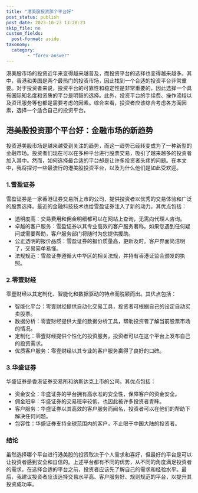 ```yaml
---
title: "港美股投资那个平台好"
post_status: publish
post_date: 2023-10-23 13:28:23
skip_file: no
custom_fields: 
  post-format: aside
taxonomy:
  category:
        - "forex-answer"
---
```


港美股市场的投资近年来变得越来越普及，而投资平台的选择也变得越来越多。其中，香港和美国是两个最热门的投资市场，因此找到一个合适的投资平台非常重要。对于投资者来说，投资平台的可靠性和稳定性是非常重要的，因此选择一个具有国际知名度和资质的平台是明智的选择。此外，投资平台的手续费、操作流程以及资讯服务等也都是需要考虑的因素。综合来看，投资者应该综合考虑各方面因素，选择一个适合自己的投资平台。

## 港美股投资那个平台好：金融市场的新趋势

投资港美股市场是越来越受到关注的趋势，而这一趋势已经转变成为了一种新型的金融市场。投资者们现在可以在多种平台进行股票交易，吸引了越来越多的投资者加入其中。然而，如何选择最合适的平台却是让许多投资者头疼的问题。在本文中，我将探讨一些最流行的港美股投资平台，以及为什么他们是如此受欢迎。

### 1.雪盈证券

雪盈证券是一家香港证券交易所上市的公司，提供投资者以优秀的交易体验和广泛的股票选择。最近的金融科技技术也给雪盈证券注入了新的动力。其优点包括：

- 透明度高：交易费用和佣金明细都可以在网站上查询，无需向代理人咨询。
- 卓越的客户服务：雪盈证券以其专业高效的客户服务著称。如果您遇到任何疑问或需要帮助，客户服务部门将随时为您提供援助。
- 公正透明的报价品质：雪盈证券的报价质量高，更新及时。客户界面简洁明了，交易简单易懂。
- 法规规范：雪盈证券遵循大中华区的相关法规，并持有香港证监会颁发的执照。

### 2.零壹财经

零壹财经以其定制化、智能化和数据驱动的特点而脱颖而出。其优点包括：

- 智能化平台：零壹财经提供自动化交易工具，投资者可根据自己的设定自动买卖股票。
- 数据分析：零壹财经提供大量的数据分析工具，帮助投资者了解当前股票市场的情况。
- 定制化：零壹财经提供个性化的投资服务，投资者可以在这个平台上发布自己的投资需求。
- 优质客户服务：零壹财经以其专业的客户服务赢得了良好的口碑。

### 3.华盛证券

华盛证券是香港证券交易所和纳斯达克上市的公司。其优点包括：

- 资金安全：华盛证券的平台拥有高水准的安全性，保障客户的资金安全。
- 佣金班率：华盛证券的交易班率较低，也因此被许多投资者青睐。
- 客户服务：华盛证券以其高效的客户服务而闻名，投资者可以在他们的帮助下解决任何问题。
- 包容性：华盛证券支持全球范围内的客户，不止限于中国大陆的投资者。

### 结论

虽然选择哪个平台进行港美股的投资取决于个人需求和喜好，但最好的平台是可以让投资者感到安全和自信的。上述平台都有不同的优势，从不同的角度满足投资者的需求。在选择合适的平台之前，投资者应该先了解自己的需求和经验水平。最后，我建议投资者应该选择交易水平高、客户服务好、规则规范的平台，以提升其投资成功率。
